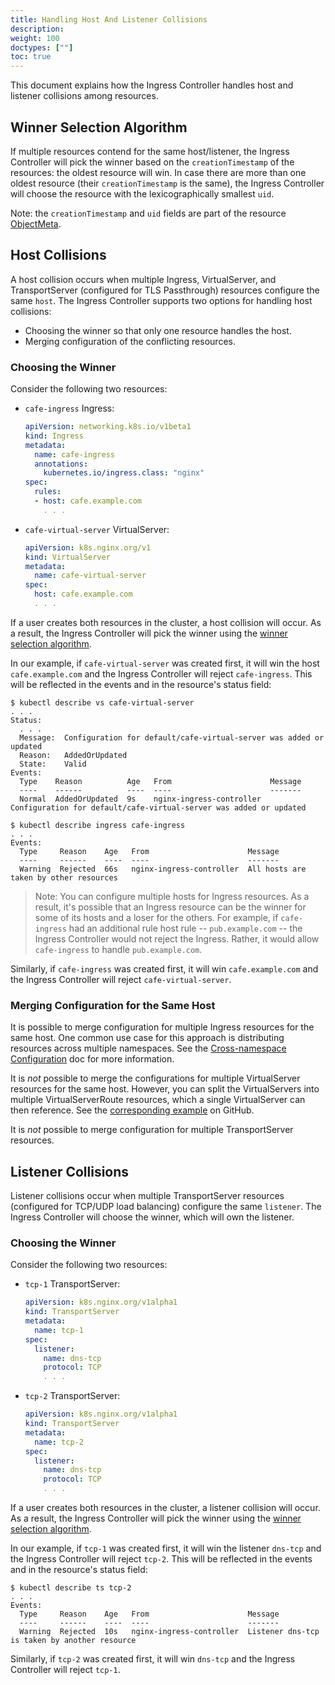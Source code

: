 ```yaml
---
title: Handling Host And Listener Collisions
description: 
weight: 100
doctypes: [""]
toc: true
---
```


This document explains how the Ingress Controller handles host and listener collisions among resources.

## Winner Selection Algorithm

If multiple resources contend for the same host/listener, the Ingress Controller will pick the winner based on the `creationTimestamp` of the resources: the oldest resource will win. In case there are more than one oldest resource (their `creationTimestamp` is the same),  the Ingress Controller will choose the resource with the lexicographically smallest `uid`.

Note: the `creationTimestamp` and `uid` fields are part of the resource [ObjectMeta](https://kubernetes.io/docs/reference/generated/kubernetes-api/v1.19/#objectmeta-v1-meta).

## Host Collisions

A host collision occurs when multiple Ingress, VirtualServer, and TransportServer (configured for TLS Passthrough) resources configure the same `host`. The Ingress Controller supports two options for handling host collisions:
* Choosing the winner so that only one resource handles the host.
* Merging configuration of the conflicting resources.

### Choosing the Winner

Consider the following two resources:
* `cafe-ingress` Ingress:
    ```yaml
    apiVersion: networking.k8s.io/v1beta1
    kind: Ingress
    metadata:
      name: cafe-ingress
      annotations:
        kubernetes.io/ingress.class: "nginx"
    spec:
      rules:
      - host: cafe.example.com
        . . .
    ```
* `cafe-virtual-server` VirtualServer:
    ```yaml
    apiVersion: k8s.nginx.org/v1
    kind: VirtualServer
    metadata:
      name: cafe-virtual-server
    spec:
      host: cafe.example.com
      . . .
    ```

If a user creates both resources in the cluster, a host collision will occur. As a result, the Ingress Controller will pick the winner using the [winner selection algorithm](#winner-selection-algorithm).

In our example, if `cafe-virtual-server` was created first, it will win the host `cafe.example.com` and the Ingress Controller will reject `cafe-ingress`. This will be reflected in the events and in the resource's status field:
```
$ kubectl describe vs cafe-virtual-server
. . .
Status:
  . . .
  Message:  Configuration for default/cafe-virtual-server was added or updated
  Reason:   AddedOrUpdated
  State:    Valid
Events:
  Type    Reason          Age   From                      Message
  ----    ------          ----  ----                      -------
  Normal  AddedOrUpdated  9s    nginx-ingress-controller  Configuration for default/cafe-virtual-server was added or updated

$ kubectl describe ingress cafe-ingress
. . .
Events:
  Type     Reason    Age   From                      Message
  ----     ------    ----  ----                      -------
  Warning  Rejected  66s   nginx-ingress-controller  All hosts are taken by other resources
```
> Note: You can configure multiple hosts for Ingress resources. As a result, it's possible that an Ingress resource can be the winner for some of its hosts and a loser for the others. For example, if `cafe-ingress` had an additional rule host rule -- `pub.example.com` -- the Ingress Controller would not reject the Ingress. Rather, it would allow `cafe-ingress` to handle `pub.example.com`.

Similarly, if `cafe-ingress` was created first, it will win `cafe.example.com` and the Ingress Controller will reject `cafe-virtual-server`.

### Merging Configuration for the Same Host

It is possible to merge configuration for multiple Ingress resources for the same host. One common use case for this approach is distributing resources across multiple namespaces. See the [Cross-namespace Configuration](/nginx-ingress-controller/configuration/ingress-resources/cross-namespace-configuration/) doc for more information.

It is *not* possible to merge the configurations for multiple VirtualServer resources for the same host. However, you can split the VirtualServers into multiple VirtualServerRoute resources, which a single VirtualServer can then reference. See the [corresponding example](https://github.com/nginxinc/kubernetes-ingress/tree/v1.11.2/examples-of-custom-resources/cross-namespace-configuration) on GitHub.

It is *not* possible to merge configuration for multiple TransportServer resources.

## Listener Collisions

Listener collisions occur when multiple TransportServer resources (configured for TCP/UDP load balancing) configure the same `listener`. The Ingress Controller will choose the winner, which will own the listener.

### Choosing the Winner

Consider the following two resources:
* `tcp-1` TransportServer:
    ```yaml
    apiVersion: k8s.nginx.org/v1alpha1
    kind: TransportServer
    metadata:
      name: tcp-1
    spec:
      listener:
        name: dns-tcp
        protocol: TCP
        . . .
    ```
* `tcp-2` TransportServer:
    ```yaml
    apiVersion: k8s.nginx.org/v1alpha1
    kind: TransportServer
    metadata:
      name: tcp-2
    spec:
      listener:
        name: dns-tcp
        protocol: TCP
        . . .
    ```

If a user creates both resources in the cluster, a listener collision will occur. As a result, the Ingress Controller will pick the winner using the [winner selection algorithm](#winner-selection-algorithm).

In our example, if `tcp-1` was created first, it will win the listener `dns-tcp` and the Ingress Controller will reject `tcp-2`. This will be reflected in the events and in the resource's status field:
```
$ kubectl describe ts tcp-2
. . .
Events:
  Type     Reason    Age   From                      Message
  ----     ------    ----  ----                      -------
  Warning  Rejected  10s   nginx-ingress-controller  Listener dns-tcp is taken by another resource
```

Similarly, if `tcp-2` was created first, it will win `dns-tcp` and the Ingress Controller will reject `tcp-1`.

